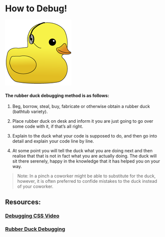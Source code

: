 # How to Debug!

![alt text](image.png)

#### The rubber duck debugging method is as follows:

1. Beg, borrow, steal, buy, fabricate or otherwise obtain a rubber duck (bathtub variety).

2. Place rubber duck on desk and inform it you are just going to go over some code with it, if that’s all right.

3. Explain to the duck what your code is supposed to do, and then go into detail and explain your code line by line.

4. At some point you will tell the duck what you are doing next and then realise that that is not in fact what you are actually doing. The duck will sit there serenely, happy in the knowledge that it has helped you on your way.

> Note: In a pinch a coworker might be able to substitute for the duck, however, it is often preferred to confide mistakes to the duck instead of your coworker.

## Resources:

### [Debugging CSS Video](https://www.youtube.com/watch?v=ynVhMKnuLos)

### [Rubber Duck Debugging](https://rubberduckdebugging.com/)
